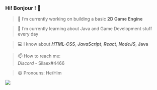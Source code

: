 ### Hi! Bonjour ! 👋

> 🔭 I’m currently working on building a basic **2D Game Engine**

> 🌱 I’m currently learning about Java and Game Development stuff every day

> 💻 I know about ***HTML-CSS***, ***JavaScript***, ***React***, ***NodeJS***, **Java**

> 📫 How to reach me: </br>
      _Discord_ - Silaex#4466
      
> 😄 Pronouns: He/Him

<img src="https://github-readme-stats.vercel.app/api?username=silaex&&show_icons=true&title_color=38b6ff&icon_color=38b6ff&text_color=ffffff&bg_color=212121" />
